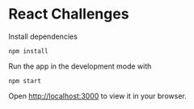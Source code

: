 # React Challenges
Install dependencies
```
npm install
```

Run the app in the development mode with
```
npm start
```
Open [http://localhost:3000](http://localhost:3000) to view it in your browser.
